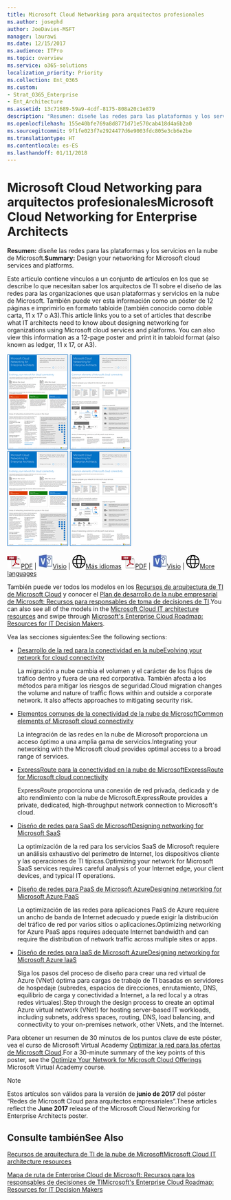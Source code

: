 ```yaml
---
title: Microsoft Cloud Networking para arquitectos profesionales
ms.author: josephd
author: JoeDavies-MSFT
manager: laurawi
ms.date: 12/15/2017
ms.audience: ITPro
ms.topic: overview
ms.service: o365-solutions
localization_priority: Priority
ms.collection: Ent_O365
ms.custom:
- Strat_O365_Enterprise
- Ent_Architecture
ms.assetid: 13c71689-59a9-4cdf-8175-808a20c1e879
description: "Resumen: diseñe las redes para las plataformas y los servicios en la nube de Microsoft."
ms.openlocfilehash: 155e40bfe769a8d8771d71e570cab418d4a6b2a0
ms.sourcegitcommit: 9f1fe023f7e2924477d6e9003fdc805e3cb6e2be
ms.translationtype: HT
ms.contentlocale: es-ES
ms.lasthandoff: 01/11/2018
---
```

# <a name="microsoft-cloud-networking-for-enterprise-architects"></a><span data-ttu-id="42b3c-103">Microsoft Cloud Networking para arquitectos profesionales</span><span class="sxs-lookup"><span data-stu-id="42b3c-103">Microsoft Cloud Networking for Enterprise Architects</span></span>

 <span data-ttu-id="42b3c-104">**Resumen:** diseñe las redes para las plataformas y los servicios en la nube de Microsoft.</span><span class="sxs-lookup"><span data-stu-id="42b3c-104">**Summary:** Design your networking for Microsoft cloud services and platforms.</span></span>
  
<span data-ttu-id="42b3c-p101">Este artículo contiene vínculos a un conjunto de artículos en los que se describe lo que necesitan saber los arquitectos de TI sobre el diseño de las redes para las organizaciones que usan plataformas y servicios en la nube de Microsoft. También puede ver esta información como un póster de 12 páginas e imprimirlo en formato tabloide (también conocido como doble carta, 11 x 17 o A3).</span><span class="sxs-lookup"><span data-stu-id="42b3c-p101">This article links you to a set of articles that describe what IT architects need to know about designing networking for organizations using Microsoft cloud services and platforms. You can also view this information as a 12-page poster and print it in tabloid format (also known as ledger, 11 x 17, or A3).</span></span>
  
<span data-ttu-id="42b3c-107">[![Imagen en miniatura del modelo de redes de Microsoft Cloud](images/95e8ab6a-b4d0-4836-acc1-b0b77ebf46e6.png)  
](https://go.microsoft.com/fwlink/p/?linkid=842073)</span><span class="sxs-lookup"><span data-stu-id="42b3c-107">[![Thumb image for Microsoft cloud networking model](images/95e8ab6a-b4d0-4836-acc1-b0b77ebf46e6.png)  
](https://go.microsoft.com/fwlink/p/?linkid=842073)</span></span>
  
<span data-ttu-id="42b3c-108">![Archivo PDF](images/ITPro_Other_PDFicon.png)[PDF](https://go.microsoft.com/fwlink/p/?linkid=842073) | ![Archivo de Visio](images/ITPro_Other_VisioIcon.jpg)[Visio](https://go.microsoft.com/fwlink/p/?linkid=842074) | ![Ver una página con versiones en otros idiomas](images/e16c992d-b0f8-48ae-bf44-db7a9fcaab9e.png)[Más idiomas](https://www.microsoft.com/download/details.aspx?id=54425)</span><span class="sxs-lookup"><span data-stu-id="42b3c-108">![PDF file](images/ITPro_Other_PDFicon.png)[PDF](https://go.microsoft.com/fwlink/p/?linkid=842073) | ![Visio file](images/ITPro_Other_VisioIcon.jpg)[Visio](https://go.microsoft.com/fwlink/p/?linkid=842074) | ![See a page with versions in additional languages](images/e16c992d-b0f8-48ae-bf44-db7a9fcaab9e.png)[More languages](https://www.microsoft.com/download/details.aspx?id=54425)</span></span>
  
<span data-ttu-id="42b3c-109">También puede ver todos los modelos en los [Recursos de arquitectura de TI de Microsoft Cloud](microsoft-cloud-it-architecture-resources.md) y conocer el [Plan de desarrollo de la nube empresarial de Microsoft: Recursos para responsables de toma de decisiones de TI](https://aka.ms/cloudarchitecture).</span><span class="sxs-lookup"><span data-stu-id="42b3c-109">You can also see all of the models in the [Microsoft Cloud IT architecture resources](microsoft-cloud-it-architecture-resources.md) and swipe through [Microsoft's Enterprise Cloud Roadmap: Resources for IT Decision Makers](https://aka.ms/cloudarchitecture).</span></span>
  
<span data-ttu-id="42b3c-110">Vea las secciones siguientes:</span><span class="sxs-lookup"><span data-stu-id="42b3c-110">See the following sections:</span></span>
  
- [<span data-ttu-id="42b3c-111">Desarrollo de la red para la conectividad en la nube</span><span class="sxs-lookup"><span data-stu-id="42b3c-111">Evolving your network for cloud connectivity</span></span>](evolving-your-network-for-cloud-connectivity.md)
    
    <span data-ttu-id="42b3c-p102">La migración a nube cambia el volumen y el carácter de los flujos de tráfico dentro y fuera de una red corporativa. También afecta a los métodos para mitigar los riesgos de seguridad.</span><span class="sxs-lookup"><span data-stu-id="42b3c-p102">Cloud migration changes the volume and nature of traffic flows within and outside a corporate network. It also affects approaches to mitigating security risk.</span></span>
    
- [<span data-ttu-id="42b3c-114">Elementos comunes de la conectividad de la nube de Microsoft</span><span class="sxs-lookup"><span data-stu-id="42b3c-114">Common elements of Microsoft cloud connectivity</span></span>](common-elements-of-microsoft-cloud-connectivity.md)
    
    <span data-ttu-id="42b3c-115">La integración de las redes en la nube de Microsoft proporciona un acceso óptimo a una amplia gama de servicios.</span><span class="sxs-lookup"><span data-stu-id="42b3c-115">Integrating your networking with the Microsoft cloud provides optimal access to a broad range of services.</span></span>
    
- [<span data-ttu-id="42b3c-116">ExpressRoute para la conectividad en la nube de Microsoft</span><span class="sxs-lookup"><span data-stu-id="42b3c-116">ExpressRoute for Microsoft cloud connectivity</span></span>](expressroute-for-microsoft-cloud-connectivity.md)
    
    <span data-ttu-id="42b3c-117">ExpressRoute proporciona una conexión de red privada, dedicada y de alto rendimiento con la nube de Microsoft.</span><span class="sxs-lookup"><span data-stu-id="42b3c-117">ExpressRoute provides a private, dedicated, high-throughput network connection to Microsoft's cloud.</span></span>
    
- [<span data-ttu-id="42b3c-118">Diseño de redes para SaaS de Microsoft</span><span class="sxs-lookup"><span data-stu-id="42b3c-118">Designing networking for Microsoft SaaS</span></span>](designing-networking-for-microsoft-saas.md)
    
    <span data-ttu-id="42b3c-119">La optimización de la red para los servicios SaaS de Microsoft requiere un análisis exhaustivo del perímetro de Internet, los dispositivos cliente y las operaciones de TI típicas.</span><span class="sxs-lookup"><span data-stu-id="42b3c-119">Optimizing your network for Microsoft SaaS services requires careful analysis of your Internet edge, your client devices, and typical IT operations.</span></span>
    
- [<span data-ttu-id="42b3c-120">Diseño de redes para PaaS de Microsoft Azure</span><span class="sxs-lookup"><span data-stu-id="42b3c-120">Designing networking for Microsoft Azure PaaS</span></span>](designing-networking-for-microsoft-azure-paas.md)
    
    <span data-ttu-id="42b3c-121">La optimización de las redes para aplicaciones PaaS de Azure requiere un ancho de banda de Internet adecuado y puede exigir la distribución del tráfico de red por varios sitios o aplicaciones.</span><span class="sxs-lookup"><span data-stu-id="42b3c-121">Optimizing networking for Azure PaaS apps requires adequate Internet bandwidth and can require the distribution of network traffic across multiple sites or apps.</span></span>
    
- [<span data-ttu-id="42b3c-122">Diseño de redes para IaaS de Microsoft Azure</span><span class="sxs-lookup"><span data-stu-id="42b3c-122">Designing networking for Microsoft Azure IaaS</span></span>](designing-networking-for-microsoft-azure-iaas.md)
    
    <span data-ttu-id="42b3c-123">Siga los pasos del proceso de diseño para crear una red virtual de Azure (VNet) óptima para cargas de trabajo de TI basadas en servidores de hospedaje (subredes, espacios de direcciones, enrutamiento, DNS, equilibrio de carga y conectividad a Internet, a la red local y a otras redes virtuales).</span><span class="sxs-lookup"><span data-stu-id="42b3c-123">Step through the design process to create an optimal Azure virtual network (VNet) for hosting server-based IT workloads, including subnets, address spaces, routing, DNS, load balancing, and connectivity to your on-premises network, other VNets, and the Internet.</span></span>
    
<span data-ttu-id="42b3c-124">Para obtener un resumen de 30 minutos de los puntos clave de este póster, vea el curso de Microsoft Virtual Academy [Optimizar la red para las ofertas de Microsoft Cloud](https://mva.microsoft.com/es-ES/training-courses/optimize-your-network-for-microsoft-cloud-offerings-17743).</span><span class="sxs-lookup"><span data-stu-id="42b3c-124">For a 30-minute summary of the key points of this poster, see the [Optimize Your Network for Microsoft Cloud Offerings](https://mva.microsoft.com/es-ES/training-courses/optimize-your-network-for-microsoft-cloud-offerings-17743) Microsoft Virtual Academy course.</span></span>
  
> [!NOTE]
> <span data-ttu-id="42b3c-125">Estos artículos son válidos para la versión de **junio de 2017** del póster “Redes de Microsoft Cloud para arquitectos empresariales”.</span><span class="sxs-lookup"><span data-stu-id="42b3c-125">These articles reflect the **June 2017** release of the Microsoft Cloud Networking for Enterprise Architects poster.</span></span>
  
## <a name="see-also"></a><span data-ttu-id="42b3c-126">Consulte también</span><span class="sxs-lookup"><span data-stu-id="42b3c-126">See Also</span></span>

[<span data-ttu-id="42b3c-127">Recursos de arquitectura de TI de la nube de Microsoft</span><span class="sxs-lookup"><span data-stu-id="42b3c-127">Microsoft Cloud IT architecture resources</span></span>](microsoft-cloud-it-architecture-resources.md)

<span data-ttu-id="42b3c-128">[Mapa de ruta de Enterprise Cloud de Microsoft: Recursos para los responsables de decisiones de TI](https://sway.com/FJ2xsyWtkJc2taRD)</span><span class="sxs-lookup"><span data-stu-id="42b3c-128">[Microsoft's Enterprise Cloud Roadmap: Resources for IT Decision Makers](https://sway.com/FJ2xsyWtkJc2taRD)</span></span>



